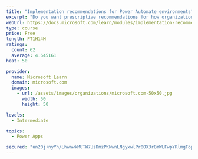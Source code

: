 ```yaml
---
title: "Implementation recommendations for Power Automate environments"
excerpt: "Do you want prescriptive recommendations for how organizations should choose to implement security and governance? This module will provide recommendations based on popular use cases, including Office 365 and Dynamics 365 configurations. In addition, edge cases such as custom and HTTP connectors are discussed. Tooling will also be discussed, including the DLP Editor Tool, from the Center of Excellence (COE) toolkit, which allows administrators to understand the impact of the DLP change that they are about to make."
webUrl: https://docs.microsoft.com/learn/modules/implementation-recommendations/
type: course
price: Free
length: PT1H14M
ratings:
  count: 62
  average: 4.645161
heat: 50

provider:
  name: Microsoft Learn
  domain: microsoft.com
  images:
    - url: /assets/images/organizations/microsoft.com-50x50.jpg
      width: 50
      height: 50

levels:
  - Intermediate

topics:
  - Power Apps

secured: "un20j+nyYn/LhwnwkMUTW7UsDmzPKNwnLNgyxwlPr0OX3r8mWLFwpYRlmgTopaB9h58phP2vNbiijee5mNzA+wyL4/qmVFf1ztoQ0rhksdbJQlPcLPVvjGGZcP07AUSAI9CRfON7ZkFoCusxfeBwF0DjryAIgwQaBrrKEejAWGfqXEc6kmA1K6KKX9/dIu3rLpv5PrTU/vd+rRCtWhbveUu5KYCWOITRCsZBOnQ3JaxpYNgs0TzZu9bVXjvmgr/J4Odkdj8FwpVjbJaE3zMHckdgQr6SUXbEDhqg53P0SE9Bei6l1O+dH0oVKHYMQNjORT+0wUHos6NwSAcHqn6LsUlShJM5hWKVgQZBPSJAtq8uZt7IBnIABpvKShdCr/eVaTLiRleC/zmbA0ffTLeA4doa/F35JucGwMxvM7kuRz0=;iMlS5hzaHaQv6ZzMipLijw=="
---
```


